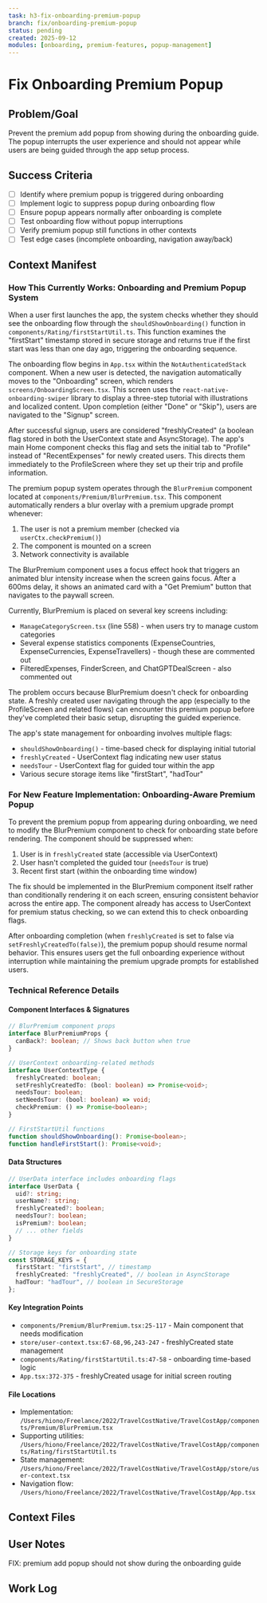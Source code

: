 ```yaml
---
task: h3-fix-onboarding-premium-popup
branch: fix/onboarding-premium-popup
status: pending
created: 2025-09-12
modules: [onboarding, premium-features, popup-management]
---
```


# Fix Onboarding Premium Popup

## Problem/Goal

Prevent the premium add popup from showing during the onboarding guide. The popup interrupts the user experience and should not appear while users are being guided through the app setup process.

## Success Criteria

- [ ] Identify where premium popup is triggered during onboarding
- [ ] Implement logic to suppress popup during onboarding flow
- [ ] Ensure popup appears normally after onboarding is complete
- [ ] Test onboarding flow without popup interruptions
- [ ] Verify premium popup still functions in other contexts
- [ ] Test edge cases (incomplete onboarding, navigation away/back)

## Context Manifest

### How This Currently Works: Onboarding and Premium Popup System

When a user first launches the app, the system checks whether they should see the onboarding flow through the `shouldShowOnboarding()` function in `components/Rating/firstStartUtil.ts`. This function examines the "firstStart" timestamp stored in secure storage and returns true if the first start was less than one day ago, triggering the onboarding sequence.

The onboarding flow begins in `App.tsx` within the `NotAuthenticatedStack` component. When a new user is detected, the navigation automatically moves to the "Onboarding" screen, which renders `screens/OnboardingScreen.tsx`. This screen uses the `react-native-onboarding-swiper` library to display a three-step tutorial with illustrations and localized content. Upon completion (either "Done" or "Skip"), users are navigated to the "Signup" screen.

After successful signup, users are considered "freshlyCreated" (a boolean flag stored in both the UserContext state and AsyncStorage). The app's main Home component checks this flag and sets the initial tab to "Profile" instead of "RecentExpenses" for newly created users. This directs them immediately to the ProfileScreen where they set up their trip and profile information.

The premium popup system operates through the `BlurPremium` component located at `components/Premium/BlurPremium.tsx`. This component automatically renders a blur overlay with a premium upgrade prompt whenever:

1. The user is not a premium member (checked via `userCtx.checkPremium()`)
2. The component is mounted on a screen
3. Network connectivity is available

The BlurPremium component uses a focus effect hook that triggers an animated blur intensity increase when the screen gains focus. After a 600ms delay, it shows an animated card with a "Get Premium" button that navigates to the paywall screen.

Currently, BlurPremium is placed on several key screens including:

- `ManageCategoryScreen.tsx` (line 558) - when users try to manage custom categories
- Several expense statistics components (ExpenseCountries, ExpenseCurrencies, ExpenseTravellers) - though these are commented out
- FilteredExpenses, FinderScreen, and ChatGPTDealScreen - also commented out

The problem occurs because BlurPremium doesn't check for onboarding state. A freshly created user navigating through the app (especially to the ProfileScreen and related flows) can encounter this premium popup before they've completed their basic setup, disrupting the guided experience.

The app's state management for onboarding involves multiple flags:

- `shouldShowOnboarding()` - time-based check for displaying initial tutorial
- `freshlyCreated` - UserContext flag indicating new user status
- `needsTour` - UserContext flag for guided tour within the app
- Various secure storage items like "firstStart", "hadTour"

### For New Feature Implementation: Onboarding-Aware Premium Popup

To prevent the premium popup from appearing during onboarding, we need to modify the BlurPremium component to check for onboarding state before rendering. The component should be suppressed when:

1. User is in `freshlyCreated` state (accessible via UserContext)
2. User hasn't completed the guided tour (`needsTour` is true)
3. Recent first start (within the onboarding time window)

The fix should be implemented in the BlurPremium component itself rather than conditionally rendering it on each screen, ensuring consistent behavior across the entire app. The component already has access to UserContext for premium status checking, so we can extend this to check onboarding flags.

After onboarding completion (when `freshlyCreated` is set to false via `setFreshlyCreatedTo(false)`), the premium popup should resume normal behavior. This ensures users get the full onboarding experience without interruption while maintaining the premium upgrade prompts for established users.

### Technical Reference Details

#### Component Interfaces & Signatures

```typescript
// BlurPremium component props
interface BlurPremiumProps {
  canBack?: boolean; // Shows back button when true
}

// UserContext onboarding-related methods
interface UserContextType {
  freshlyCreated: boolean;
  setFreshlyCreatedTo: (bool: boolean) => Promise<void>;
  needsTour: boolean;
  setNeedsTour: (bool: boolean) => void;
  checkPremium: () => Promise<boolean>;
}

// FirstStartUtil functions
function shouldShowOnboarding(): Promise<boolean>;
function handleFirstStart(): Promise<void>;
```

#### Data Structures

```typescript
// UserData interface includes onboarding flags
interface UserData {
  uid?: string;
  userName?: string;
  freshlyCreated?: boolean;
  needsTour?: boolean;
  isPremium?: boolean;
  // ... other fields
}

// Storage keys for onboarding state
const STORAGE_KEYS = {
  firstStart: "firstStart", // timestamp
  freshlyCreated: "freshlyCreated", // boolean in AsyncStorage
  hadTour: "hadTour", // boolean in SecureStorage
};
```

#### Key Integration Points

- `components/Premium/BlurPremium.tsx:25-117` - Main component that needs modification
- `store/user-context.tsx:67-68,96,243-247` - freshlyCreated state management
- `components/Rating/firstStartUtil.ts:47-58` - onboarding time-based logic
- `App.tsx:372-375` - freshlyCreated usage for initial screen routing

#### File Locations

- Implementation: `/Users/hiono/Freelance/2022/TravelCostNative/TravelCostApp/components/Premium/BlurPremium.tsx`
- Supporting utilities: `/Users/hiono/Freelance/2022/TravelCostNative/TravelCostApp/components/Rating/firstStartUtil.ts`
- State management: `/Users/hiono/Freelance/2022/TravelCostNative/TravelCostApp/store/user-context.tsx`
- Navigation flow: `/Users/hiono/Freelance/2022/TravelCostNative/TravelCostApp/App.tsx`

## Context Files

<!-- Added by context-gathering agent or manually -->

## User Notes

FIX: premium add popup should not show during the onboarding guide

## Work Log

<!-- Updated as work progresses -->
